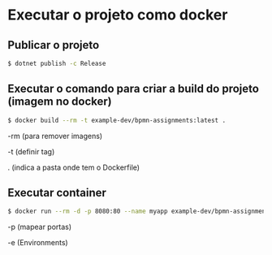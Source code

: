 # Executar o projeto como docker

## Publicar o projeto

```bash
$ dotnet publish -c Release
```

## Executar o comando para criar a build do projeto (imagem no docker)

```bash
$ docker build --rm -t example-dev/bpmn-assignments:latest .
```

-rm (para remover imagens)

-t (definir tag)

. (indica a pasta onde tem o Dockerfile)

## Executar container

```bash
$ docker run --rm -d -p 8080:80 --name myapp example-dev/bpmn-assignments
```

-p (mapear portas)

-e (Environments)